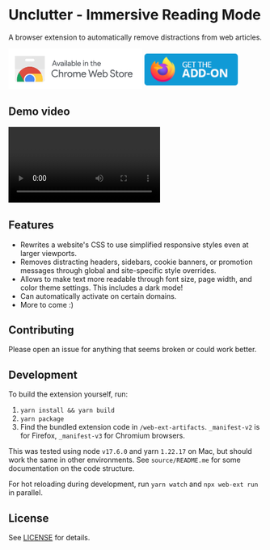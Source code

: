 # Unclutter - Immersive Reading Mode

A browser extension to automatically remove distractions from web articles.

[<img src="./media/chrome-badge.png" height="80">](https://chrome.google.com/webstore/detail/unclutter-immersive-readi/ibckhpijbdmdobhhhodkceffdngnglpk)
[<img src="./media/firefox-badge.png" height="65" style="margin-bottom: 6px;">](https://addons.mozilla.org/en-GB/firefox/addon/lindylearn/)

## Demo video

![Demo video](./media/intro.webm)

## Features

-   Rewrites a website's CSS to use simplified responsive styles even at larger viewports.
-   Removes distracting headers, sidebars, cookie banners, or promotion messages through global and site-specific style overrides.
-   Allows to make text more readable through font size, page width, and color theme settings. This includes a dark mode!
-   Can automatically activate on certain domains.
-   More to come :)

## Contributing

Please open an issue for anything that seems broken or could work better.

<!-- The extension sidebar shows public web annotations and quote comments from Hacker News. If you link your [hypothes.is](https://web.hypothes.is) account it also shows your private annotations and highlights. On many older articles there will be graph of social references to that link over time.

If you're logged in and the annotations sidebar is open, selecting any text on the webpage will create a private highlight. Optionally you can add a note or tags separated by `", "`. All edits are automatically synchronized with your hypothes.is account. If you want to talk about one of your notes, make it public by toggling the switch on that annotation. -->

## Development

To build the extension yourself, run:

1. `yarn install && yarn build`
2. `yarn package`
3. Find the bundled extension code in `/web-ext-artifacts`. `_manifest-v2` is for Firefox, `_manifest-v3` for Chromium browsers.

This was tested using node `v17.6.0` and yarn `1.22.17` on Mac, but should work the same in other environments. See `source/README.me` for some documentation on the code structure.

For hot reloading during development, run `yarn watch` and `npx web-ext run` in parallel.

## License

<!-- This project is a simplified rewrite of the official Hypothes.is browser extension. It uses a few code pieces of it, particularly the "annotator" component to anchor text on webpages.  -->

See [LICENSE](https://github.com/lindylearn/annotations/blob/main/LICENCE) for details.

